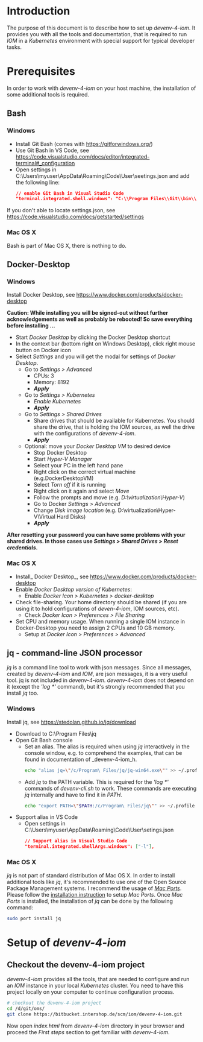 # Introduction
The purpose of this document is to describe how to set up _devenv-4-iom_. It provides you with all the tools and documentation, that is required to run _IOM_ in a _Kubernetes_ environment with special support for typical developer tasks.

# Prerequisites
In order to work with _devenv-4-iom_ on your host machine, the installation of some additional tools is required.

## Bash
### Windows
- Install Git Bash (comes with https://gitforwindows.org/)
- Use Git Bash in VS Code, see https://code.visualstudio.com/docs/editor/integrated-terminal#_configuration
- Open settings in C:\Users\myuser\AppData\Roaming\Code\User\seetings.json and add the following line:
  ```json
  // enable Git Bash in Visual Studio Code
  "terminal.integrated.shell.windows": "C:\\Program Files\\Git\\bin\\bash.exe"
  ```
If you don't able to locate settings.json, see https://code.visualstudio.com/docs/getstarted/settings
### Mac OS X
Bash is part of Mac OS X, there is nothing to do.

## Docker-Desktop
### Windows
Install Docker Desktop, see https://www.docker.com/products/docker-desktop

**Caution: While installing you will be signed-out without further acknowledgements as well as probably be rebooted! So save everything before installing ...**

- Start _Docker Desktop_ by clicking the Docker Desktop shortcut
- In the context bar (bottom right on Windows Desktop), click right mouse button on Docker icon
- Select _Settings_ and you will get the modal for settings of _Docker Desktop_.
  - Go to _Settings > Advanced_
    - CPUs: 3
    - Memory: 8192
    - _**Apply**_
  - Go to _Settings > Kubernetes_
    - _Enable Kubernetes_
    - _**Apply**_
  - Go to _Settings > Shared Drives_
    - Share drives that should be available for Kubernetes. You should share the drive, that is holding the IOM sources, as well the drive with the configurations of _devenv-4-iom_.
    - _**Apply**_
  - Optional: move your _Docker Desktop VM_ to desired device
    - Stop Docker Desktop
    - Start _Hyper-V Manager_
    - Select your PC in the left hand pane
    - Right click on the correct virtual machine (e.g.DockerDesktopVM)
    - Select _Torn off_ if it is running
    - Right click on it again and select _Move_
    - Follow the prompts and move (e.g. _D:\virtualization\Hyper-V_)
    - Go to Docker _Settings > Advanced_
    - Change _Disk image location_ (e.g. D:\virtualization\Hyper-V\Virtual Hard Disks)
    - _**Apply**_

**After resetting your password you can have some problems with your shared drives. In those cases use _Settings > Shared Drives > Reset credentials_.**

### Mac OS X
- Install_ Docker Desktop_, see https://www.docker.com/products/docker-desktop
- Enable _Docker Desktop version of Kubernetes_:
  - Enable _Docker Icon > Kubernetes > docker-desktop_
- Check file-sharing. Your home directory should be shared (if you are using it to hold configurations of _deven-4-iom_, IOM sources, etc).
  - Check _Docker Icon > Preferences > File Sharing_
- Set CPU and memory usage. When running a single IOM instance in Docker-Desktop you need to assign 2 CPUs and 10 GB memory.
  - Setup at _Docker Icon > Preferences > Advanced_

## jq - command-line JSON processor
_jq_ is a command line tool to work with json messages. Since all messages, created by _devenv-4-iom_ and _IOM_, are json messages, it is a very useful tool. jq is not included in _devenv-4-iom_. _devenv-4-iom_ does not depend on it (except the _'log *'_ command), but it's strongly recommended that you install _jq_ too.

### Windows
Install jq, see https://stedolan.github.io/jq/download
- Download to C:\Program Files\jq
- Open Git Bash console
  - Set an alias. The alias is required when using _jq_ interactively in the console window, e.g. to comprehend the examples, that can be found in documentation of _devenv-4-iom_h.
    ```sh
    echo "alias jq=\"/c/Program\ Files/jq/jq-win64.exe\"" >> ~/.profile
    ```
  - Add _jq_ to the PATH variable. This is required for the _'log *'_ commands of _devenv-cli.sh_ to work. These commands are executing _jq_ internally and have to find it in _PATH_.
    ```sh
    echo "export PATH=\"$PATH:/c/Program\ Files/jq\"" >> ~/.profile
    ```
- Support alias in VS Code
  - Open settings in C:\Users\myuser\AppData\Roaming\Code\User\setings.json
    ```json
    // Support alias in Visual Studio Code
    "terminal.integrated.shellArgs.windows": ["-l"],
    ```

### Mac OS X
_jq_ is not part of standard distribution of Mac OS X. In order to install additional tools like _jq_, it's recommended to use one of the Open Source Package Management systems. I recommend the usage of [_Mac Ports_](https://www.macports.org/). Please follow the [installation instruction](https://www.macports.org/install.php) to setup _Mac Ports_. Once _Mac Ports_ is installed, the installation of _jq_ can be done by the following command:
```sh
sudo port install jq
```

# Setup of _devenv-4-iom_
## Checkout the devenv-4-iom project
_devenv-4-iom_ provides all the tools, that are needed to configure and run an _IOM_ instance in your local _Kubernetes_ cluster. You need to have this project locally on your computer to continue configuration process.
```sh
# checkout the devenv-4-iom project
cd /d/git/oms/
git clone https://bitbucket.intershop.de/scm/iom/devenv-4-iom.git
```

Now open _index.html_ from _devenv-4-iom_ directory in your browser and proceed the _First steps_ section to get familiar with _devenv-4-iom_.
